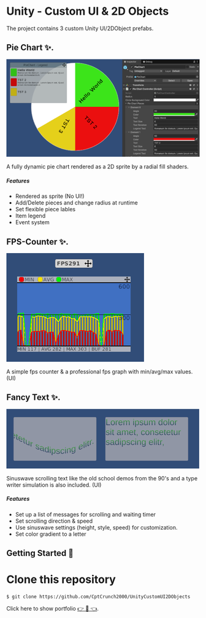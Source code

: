 # Unity - Custom UI & 2D Objects
The project contains 3 custom Unity UI/2DObject prefabs.

## Pie Chart  ✨.
![PieChart](/ReadMe/PieChart.png)

A fully dynamic pie chart rendered as a 2D sprite by a radial fill shaders.

##### Features
- Rendered as sprite (No UI!)
- Add/Delete pieces and change radius at runtime
- Set flexible piece lables
- Item legend
- Event system

## FPS-Counter  ✨.
![FpsCounter](/ReadMe/FpsCounter.png)

A simple fps counter & a professional fps graph with min/avg/max values. (UI) 

## Fancy Text  ✨.
![FancyText](/ReadMe/FancyText.png)

Sinuswave scrolling text like the old school demos from the 90's and a type writer simulation is also included. (UI) 

##### Features
- Set up a list of messages for scrolling and waiting timer
- Set scrolling direction & speed
- Use sinuswave settings (height, style, speed) for customization.
- Set color gradient to a letter

## Getting Started 🚀

# Clone this repository
```
$ git clone https://github.com/CptCrunch2000/UnityCustomUI2DObjects
```

Click here to show portfolio [👉 👀 👈](https://cptcrunch2000.github.io/portfolio/).
